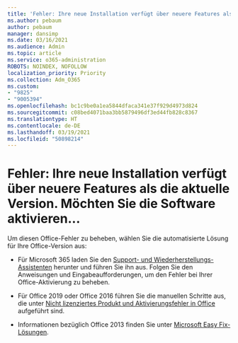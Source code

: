 ```yaml
---
title: 'Fehler: Ihre neue Installation verfügt über neuere Features als die aktuelle Version. Möchten Sie die Software aktivieren...'
ms.author: pebaum
author: pebaum
manager: dansimp
ms.date: 03/16/2021
ms.audience: Admin
ms.topic: article
ms.service: o365-administration
ROBOTS: NOINDEX, NOFOLLOW
localization_priority: Priority
ms.collection: Adm_O365
ms.custom:
- "9825"
- "9005394"
ms.openlocfilehash: bc1c9be0a1ea5844dfaca341e37f929d4973d824
ms.sourcegitcommit: c08bed4071baa3bb5879496df3ed44fb828c8367
ms.translationtype: HT
ms.contentlocale: de-DE
ms.lasthandoff: 03/19/2021
ms.locfileid: "50898214"
---
```

# <a name="error-your-new-install-has-newer-features-than-your-current-version-do-you-want-to-activate"></a>Fehler: Ihre neue Installation verfügt über neuere Features als die aktuelle Version. Möchten Sie die Software aktivieren...

Um diesen Office-Fehler zu beheben, wählen Sie die automatisierte Lösung für Ihre Office-Version aus:

- Für Microsoft 365 laden Sie den [Support- und Wiederherstellungs-Assistenten](https://aka.ms/SaRA-OfficeActivation-Chat) herunter und führen Sie ihn aus. Folgen Sie den Anweisungen und Eingabeaufforderungen, um den Fehler bei Ihrer Office-Aktivierung zu beheben.

- Für Office 2019 oder Office 2016 führen Sie die manuellen Schritte aus, die unter [Nicht lizenziertes Produkt und Aktivierungsfehler in Office](https://support.microsoft.com/office/0d23d3c0-c19c-4b2f-9845-5344fedc4380#bkmk_fixyourself) aufgeführt sind.

- Informationen bezüglich Office 2013 finden Sie unter [Microsoft Easy Fix-Lösungen](https://support.microsoft.com/topic/microsoft-easy-fix-solutions-have-been-discontinued-b0f4b5f9-3b5a-bd9e-d75d-d45e2f12e16c).